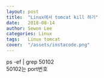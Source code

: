 ```yaml
---
layout: post
title:  "Linux에서 tomcat kill 하기"
date:   2018-08-14
author: Sewon Lee
categories: Linux
tags:	Linux tomcat 
cover:  "/assets/instacode.png"
---
```


ps -ef | grep 50102  
50102는 port번호
